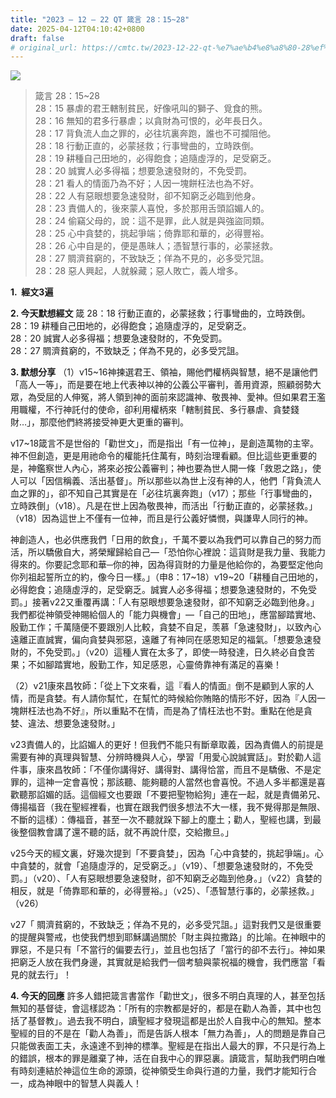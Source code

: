 ```yaml
---
title: "2023 – 12 – 22 QT 箴言 28：15~28"
date: 2025-04-12T04:10:42+0800
draft: false
# original_url: https://cmtc.tw/2023-12-22-qt-%e7%ae%b4%e8%a8%80-28%ef%bc%9a1528
---
```


![](/images/qt.jpg)
> 箴言 28：15\~28  
> 28：15 暴虐的君王轄制貧民，好像吼叫的獅子、覓食的熊。  
> 28：16 無知的君多行暴虐；以貪財為可恨的，必年長日久。  
> 28：17 背負流人血之罪的，必往坑裏奔跑，誰也不可攔阻他。  
> 28：18 行動正直的，必蒙拯救；行事彎曲的，立時跌倒。  
> 28：19 耕種自己田地的，必得飽食；追隨虛浮的，足受窮乏。  
> 28：20 誠實人必多得福；想要急速發財的，不免受罰。  
> 28：21 看人的情面乃為不好；人因一塊餅枉法也為不好。  
> 28：22 人有惡眼想要急速發財，卻不知窮乏必臨到他身。  
> 28：23 責備人的，後來蒙人喜悅，多於那用舌頭諂媚人的。  
> 28：24 偷竊父母的，說：這不是罪，此人就是與強盜同類。  
> 28：25 心中貪婪的，挑起爭端；倚靠耶和華的，必得豐裕。  
> 28：26 心中自是的，便是愚昧人；憑智慧行事的，必蒙拯救。  
> 28：27 賙濟貧窮的，不致缺乏；佯為不見的，必多受咒詛。  
> 28：28 惡人興起，人就躲藏；惡人敗亡，義人增多。

**1.  經文3遍**

**2. 今天默想經文**
箴 28：18 行動正直的，必蒙拯救；行事彎曲的，立時跌倒。  
28：19 耕種自己田地的，必得飽食；追隨虛浮的，足受窮乏。  
28：20 誠實人必多得福；想要急速發財的，不免受罰。  
28：27 賙濟貧窮的，不致缺乏；佯為不見的，必多受咒詛。

**3. 默想分享**
（1）v15\~16神揀選君王、領袖，賜他們權柄與智慧，絕不是讓他們「高人一等」，而是要在地上代表神以神的公義公平審判，善用資源，照顧弱勢大眾，為受屈的人伸冤，將人領到神的面前來認識神、敬畏神、愛神。但如果君王濫用職權，不行神託付的使命，卻利用權柄來「轄制貧民、多行暴虐、貪婪錢財…」，那麼他們終將接受神更大更重的審判。

v17\~18箴言不是世俗的「勸世文」，而是指出「有一位神」，是創造萬物的主宰。神不但創造，更是用祂命令的權能托住萬有，時刻治理看顧。但比這些更重要的是，神鑑察世人內心，將來必按公義審判；神也要為世人開一條「救恩之路」，使人可以「因信稱義、活出基督」。所以那些以為世上沒有神的人，他們「背負流人血之罪的」，卻不知自己其實是在「必往坑裏奔跑」（v17）；那些「行事彎曲的，立時跌倒」（v18）。凡是在世上因為敬畏神，而活出「行動正直的，必蒙拯救。」（v18）因為這世上不僅有一位神，而且是行公義好憐憫，與謙卑人同行的神。

神創造人，也必供應我們「日用的飲食」，千萬不要以為我們可以靠自己的努力而活，所以驕傲自大，將榮耀歸給自己—「恐怕你心裡說：這貨財是我力量、我能力得來的。你要記念耶和華─你的神，因為得貨財的力量是他給你的，為要堅定他向你列祖起誓所立的約，像今日一樣。」（申8：17\~18）v19\~20「耕種自己田地的，必得飽食；追隨虛浮的，足受窮乏。誠實人必多得福；想要急速發財的，不免受罰。」接著v22又重覆再講：「人有惡眼想要急速發財，卻不知窮乏必臨到他身。」我們都從神領受神賜給個人的「能力與機會」—「自己的田地」，應當腳踏實地、殷勤工作；千萬隨便不要跟別人比較，貪婪不自足，羡慕「急速發財」，以致內心遠離正直誠實，偏向貪婪與邪惡，遠離了有神同在感恩知足的福氣。「想要急速發財的，不免受罰。」（v20）這種人實在太多了，即使一時發達，日久終必自食苦果；不如腳踏實地，殷勤工作，知足感恩，心靈倚靠神有滿足的喜樂！

（2）v21康來昌牧師：「從上下文來看，這『看人的情面』倒不是顧到人家的人情，而是貪婪。有人請你幫忙，在幫忙的時候給你賄賂的情形不好，因為『人因一塊餅枉法也為不好』，所以重點不在情，而是為了情枉法也不對。重點在他是貪婪、違法、想要急速發財。」

v23責備人的，比諂媚人的更好！但我們不能只有斷章取義，因為責備人的前提是需要有神的真理與智慧、分辨時機與人心，學習「用愛心說誠實話」。對於勸人這件事，康來昌牧師：「不僅你講得好、講得對、講得恰當，而且不是驕傲、不是定罪的，這神一定會喜悅；那該聽、能夠聽的人當然也會喜悅。不過人多半都還是喜歡聽那諂媚的話。這個經文也要跟「不要把聖物給狗」連在一起，就是責備弟兄、傳揚福音（我在聖經裡看，也實在跟我們很多想法不大一樣，我不覺得那是無限、不斷的這樣）：傳福音，甚至一次不聽就跺下腳上的塵土；勸人，聖經也講，到最後整個教會講了還不聽的話，就不再說什麼，交給撒旦。」

v25今天的經文裏，好幾次提到「不要貪婪」，因為「心中貪婪的，挑起爭端」。心中貪婪的，就會「追隨虛浮的，足受窮乏。」（v19）、「想要急速發財的，不免受罰。」（v20）、「人有惡眼想要急速發財，卻不知窮乏必臨到他身。」（v22）貪婪的相反，就是「倚靠耶和華的，必得豐裕。」（v25）、「憑智慧行事的，必蒙拯救。」（v26）

v27「 賙濟貧窮的，不致缺乏；佯為不見的，必多受咒詛。」這對我們又是很重要的提醒與警戒，也使我們想到耶穌講過關於「財主與拉撒路」的比喻。在神眼中的罪惡，不是只有「不當行的偏要去行」，並且也包括了「當行的卻不去行」。神如果把窮乏人放在我們身邊，其實就是給我們一個考驗與蒙祝福的機會，我們應當「看見的就去行」！

**4. 今天的回應**
許多人錯把箴言書當作「勸世文」，很多不明白真理的人，甚至包括無知的基督徒，會這樣認為：「所有的宗教都是好的，都是在勸人為善，其中也包括了基督教」。過去我不明白，讀聖經才發現這都是出於人自我中心的無知。整本聖經的目的不是在「勸人為善」，而是告訴人根本「無力為善」，人的問題是靠自己只能做表面工夫，永遠達不到神的標準。聖經是在指出人最大的罪，不只是行為上的錯誤，根本的罪是離棄了神，活在自我中心的罪惡裏。讀箴言，幫助我們明白唯有時刻連結於神這位生命的源頭，從神領受生命與行道的力量，我們才能知行合一，成為神眼中的智慧人與義人！
